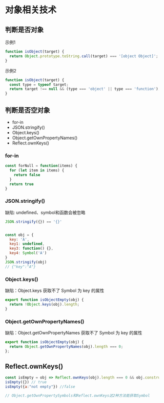 # 对象相关技术

## 判断是否对象

示例1

```js
function isObject(target) {
  return Object.prototype.toString.call(target) === '[object Object]';
}
```

示例2

```js
function isObject(target) {
  const type = typeof target;
  return target !== null && (type === 'object' || type === 'function');
}
```

## 判断是否空对象

- for-in
- JSON.stringify()
- Object.keys()
- Object.getOwnPropertyNames()
- Reflect.ownKeys()

### for-in

```js
const forNull = function(items) {
  for (let item in items) {
    return false
  }
  return true
}
```

### JSON.stringify()

缺陷: undefined、symbol和函数会被忽略

```js
JSON.stringify({}) == '{}'


const obj = {
  key: 'A',
  key1: undefined,
  key3: function() {},
  key4: Symbol('A')
}
JSON.stringify(obj)
// {"key":"A"}
```

### Object.keys()

缺陷：Object.keys 获取不了 Symbol 为 key 的属性

```js
export function isObjectEmpty(obj) {
  return !Object.keys(obj).length;
}


```

### Object.getOwnPropertyNames()

缺陷：Object.getOwnPropertyNames 获取不了 Symbol 为 key 的属性

```js
export function isObjectEmpty(obj) {
  return Object.getOwnPropertyNames(obj).length === 0;
};
```

## Reflect.ownKeys()

```js
const isEmpty = obj => Reflect.ownKeys(obj).length === 0 && obj.constructor === Object;
isEmpty({}) // true
isEmpty({a:"not empty"}) //false

// Object.getOwnPropertySymbols和Reflect.ownKeys这2种方法能获取Symbol
```
